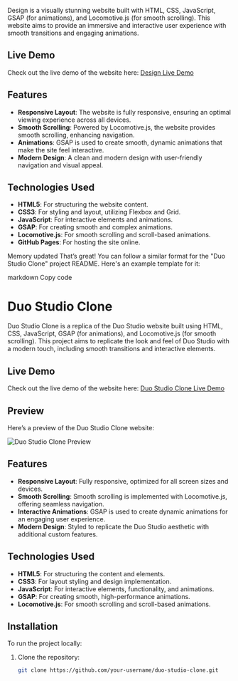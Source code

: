 
Design is a visually stunning website built with HTML, CSS, JavaScript, GSAP (for animations), and Locomotive.js (for smooth scrolling). This website aims to provide an immersive and interactive user experience with smooth transitions and engaging animations.

## Live Demo

Check out the live demo of the website here: [Design Live Demo](https://design-animated-website.onrender.com)

## Features

- **Responsive Layout**: The website is fully responsive, ensuring an optimal viewing experience across all devices.
- **Smooth Scrolling**: Powered by Locomotive.js, the website provides smooth scrolling, enhancing navigation.
- **Animations**: GSAP is used to create smooth, dynamic animations that make the site feel interactive.
- **Modern Design**: A clean and modern design with user-friendly navigation and visual appeal.

## Technologies Used

- **HTML5**: For structuring the website content.
- **CSS3**: For styling and layout, utilizing Flexbox and Grid.
- **JavaScript**: For interactive elements and animations.
- **GSAP**: For creating smooth and complex animations.
- **Locomotive.js**: For smooth scrolling and scroll-based animations.
- **GitHub Pages**: For hosting the site online.


Memory updated
That’s great! You can follow a similar format for the "Duo Studio Clone" project README. Here's an example template for it:

markdown
Copy code
# Duo Studio Clone

Duo Studio Clone is a replica of the Duo Studio website built using HTML, CSS, JavaScript, GSAP (for animations), and Locomotive.js (for smooth scrolling). This project aims to replicate the look and feel of Duo Studio with a modern touch, including smooth transitions and interactive elements.

## Live Demo

Check out the live demo of the website here: [Duo Studio Clone Live Demo](https://link-to-live-demo.com)

## Preview

Here’s a preview of the Duo Studio Clone website:

![Duo Studio Clone Preview](https://link-to-image.com/preview-image.png)

## Features

- **Responsive Layout**: Fully responsive, optimized for all screen sizes and devices.
- **Smooth Scrolling**: Smooth scrolling is implemented with Locomotive.js, offering seamless navigation.
- **Interactive Animations**: GSAP is used to create dynamic animations for an engaging user experience.
- **Modern Design**: Styled to replicate the Duo Studio aesthetic with additional custom features.

## Technologies Used

- **HTML5**: For structuring the content and elements.
- **CSS3**: For layout styling and design implementation.
- **JavaScript**: For interactive elements, functionality, and animations.
- **GSAP**: For creating smooth, high-performance animations.
- **Locomotive.js**: For smooth scrolling and scroll-based animations.

## Installation

To run the project locally:

1. Clone the repository:
   ```bash
   git clone https://github.com/your-username/duo-studio-clone.git
